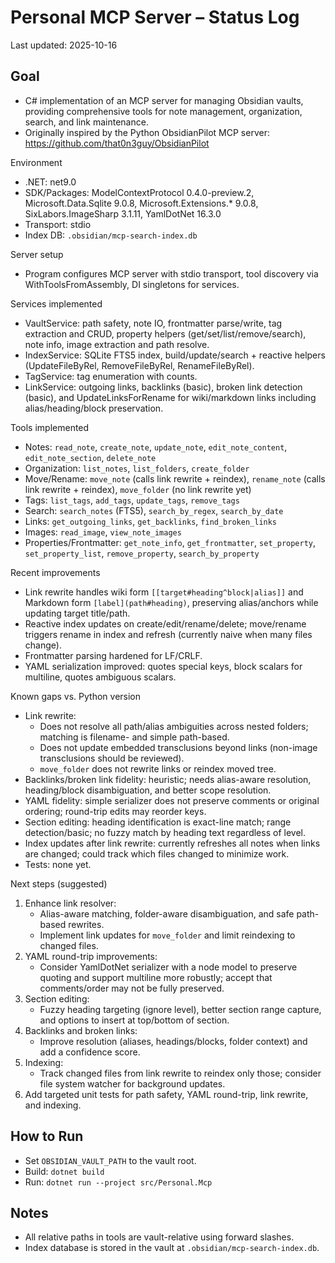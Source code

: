 # Personal MCP Server – Status Log

Last updated: 2025-10-16

## Goal

- C# implementation of an MCP server for managing Obsidian vaults, providing comprehensive tools for note management, organization, search, and link maintenance.
- Originally inspired by the Python ObsidianPilot MCP server: <https://github.com/that0n3guy/ObsidianPilot>

Environment

- .NET: net9.0
- SDK/Packages: ModelContextProtocol 0.4.0-preview.2, Microsoft.Data.Sqlite 9.0.8, Microsoft.Extensions.* 9.0.8, SixLabors.ImageSharp 3.1.11, YamlDotNet 16.3.0
- Transport: stdio
- Index DB: `.obsidian/mcp-search-index.db`

Server setup

- Program configures MCP server with stdio transport, tool discovery via WithToolsFromAssembly, DI singletons for services.

Services implemented

- VaultService: path safety, note IO, frontmatter parse/write, tag extraction and CRUD, property helpers (get/set/list/remove/search), note info, image extraction and path resolve.
- IndexService: SQLite FTS5 index, build/update/search + reactive helpers (UpdateFileByRel, RemoveFileByRel, RenameFileByRel).
- TagService: tag enumeration with counts.
- LinkService: outgoing links, backlinks (basic), broken link detection (basic), and UpdateLinksForRename for wiki/markdown links including alias/heading/block preservation.

Tools implemented

- Notes: `read_note`, `create_note`, `update_note`, `edit_note_content`, `edit_note_section`, `delete_note`
- Organization: `list_notes`, `list_folders`, `create_folder`
- Move/Rename: `move_note` (calls link rewrite + reindex), `rename_note` (calls link rewrite + reindex), `move_folder` (no link rewrite yet)
- Tags: `list_tags`, `add_tags`, `update_tags`, `remove_tags`
- Search: `search_notes` (FTS5), `search_by_regex`, `search_by_date`
- Links: `get_outgoing_links`, `get_backlinks`, `find_broken_links`
- Images: `read_image`, `view_note_images`
- Properties/Frontmatter: `get_note_info`, `get_frontmatter`, `set_property`, `set_property_list`, `remove_property`, `search_by_property`

Recent improvements

- Link rewrite handles wiki form `[[target#heading^block|alias]]` and Markdown form `[label](path#heading)`, preserving alias/anchors while updating target title/path.
- Reactive index updates on create/edit/rename/delete; move/rename triggers rename in index and refresh (currently naive when many files change).
- Frontmatter parsing hardened for LF/CRLF.
- YAML serialization improved: quotes special keys, block scalars for multiline, quotes ambiguous scalars.

Known gaps vs. Python version

- Link rewrite:
  - Does not resolve all path/alias ambiguities across nested folders; matching is filename- and simple path-based.
  - Does not update embedded transclusions beyond links (non-image transclusions should be reviewed).
  - `move_folder` does not rewrite links or reindex moved tree.
- Backlinks/broken link fidelity: heuristic; needs alias-aware resolution, heading/block disambiguation, and better scope resolution.
- YAML fidelity: simple serializer does not preserve comments or original ordering; round-trip edits may reorder keys.
- Section editing: heading identification is exact-line match; range detection/basic; no fuzzy match by heading text regardless of level.
- Index updates after link rewrite: currently refreshes all notes when links are changed; could track which files changed to minimize work.
- Tests: none yet.

Next steps (suggested)

1) Enhance link resolver:
   - Alias-aware matching, folder-aware disambiguation, and safe path-based rewrites.
   - Implement link updates for `move_folder` and limit reindexing to changed files.
2) YAML round-trip improvements:
   - Consider YamlDotNet serializer with a node model to preserve quoting and support multiline more robustly; accept that comments/order may not be fully preserved.
3) Section editing:
   - Fuzzy heading targeting (ignore level), better section range capture, and options to insert at top/bottom of section.
4) Backlinks and broken links:
   - Improve resolution (aliases, headings/blocks, folder context) and add a confidence score.
5) Indexing:
   - Track changed files from link rewrite to reindex only those; consider file system watcher for background updates.
6) Add targeted unit tests for path safety, YAML round-trip, link rewrite, and indexing.

## How to Run

- Set `OBSIDIAN_VAULT_PATH` to the vault root.
- Build: `dotnet build`
- Run: `dotnet run --project src/Personal.Mcp`

## Notes

- All relative paths in tools are vault-relative using forward slashes.
- Index database is stored in the vault at `.obsidian/mcp-search-index.db`.
